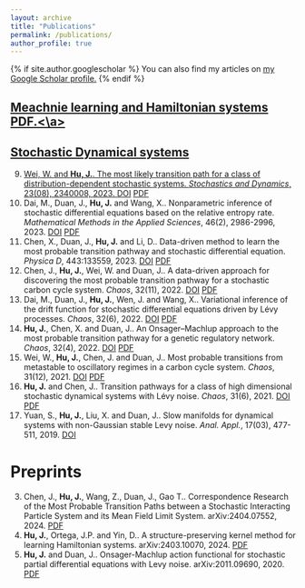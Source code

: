 ```yaml
---
layout: archive
title: "Publications"
permalink: /publications/
author_profile: true
---
```


{% if site.author.googlescholar %}
  You can also find my articles on <u><a href="{{site.author.googlescholar}}">my Google Scholar profile</a>.</u>
{% endif %}

## [Meachnie learning and Hamiltonian systems](https://github.com/jianyuhu/files/paper1.pdf) <a href ="https://github.com/jianyuhu/jyhu.github.io/blob/master/files/paper1.pdf" target = "_blanck">PDF.<\a>


## Stochastic Dynamical systems
9. Wei, W. and **Hu, J.**. The most likely transition path for a class of distribution-dependent stochastic systems. *Stochastics and Dynamics*, 23(08), 2340008, 2023.  [DOI](https://www.worldscientific.com/doi/abs/10.1142/S0219493723400087)  [PDF](https://arxiv.org/abs/2111.06030)
8. Dai, M., Duan, J., **Hu, J.** and Wang, X.. Nonparametric inference of stochastic differential equations based on the relative entropy rate. *Mathematical Methods in the Applied Sciences*, 46(2), 2986-2996, 2023. [DOI](https://onlinelibrary.wiley.com/doi/abs/10.1002/mma.8685)  [PDF](https://arxiv.org/abs/2112.04692)
7. Chen, X., Duan, J., **Hu, J.** and Li, D.. Data-driven method to learn the most probable transition pathway and stochastic differential equation. *Physica D*, 443:133559, 2023.  [DOI](https://www.sciencedirect.com/science/article/abs/pii/S0167278922002639)  [PDF](https://arxiv.org/abs/2111.08944)
6. Chen, J., **Hu, J.**, Wei, W. and Duan, J.. A data-driven approach for discovering the most probable transition pathway for a stochastic carbon cycle system. *Chaos*, 32(11), 2022.  [DOI](https://pubs.aip.org/aip/cha/article-abstract/32/11/113140/2836091/A-data-driven-approach-for-discovering-the-most?redirectedFrom=fulltext)  [PDF](https://arxiv.org/abs/2207.07252)
5. Dai, M., Duan, J., **Hu, J.**, Wen, J. and Wang, X.. Variational inference of the drift function for stochastic differential equations driven by Lévy processes. *Chaos*, 32(6), 2022.  [DOI](https://pubs.aip.org/aip/cha/article/32/6/061103/2835746)  [PDF](https://arxiv.org/abs/2103.15080)
4. **Hu, J.**, Chen, X. and Duan, J.. An Onsager–Machlup approach to the most probable transition pathway for a genetic regulatory network. *Chaos*, 32(4), 2022.  [DOI](https://pubs.aip.org/aip/cha/article-abstract/32/4/041103/2835610/An-Onsager-Machlup-approach-to-the-most-probable?redirectedFrom=fulltext)  [PDF](https://arxiv.org/abs/2203.00864)
3. Wei, W., **Hu, J.**, Chen, J. and Duan, J.. Most probable transitions from metastable to oscillatory regimes in a carbon cycle system. *Chaos*, 31(12), 2021.  [DOI](https://pubs.aip.org/aip/cha/article-abstract/31/12/121102/282150/Most-probable-transitions-from-metastable-to?redirectedFrom=fulltext)  [PDF](https://arxiv.org/abs/2109.14905)
2. **Hu, J.** and Chen, J.. Transition pathways for a class of high dimensional stochastic dynamical systems with Lévy noise. *Chaos*, 31(6), 2021.  [DOI](https://pubs.aip.org/aip/cha/article-abstract/31/6/063138/1059632/Transition-pathways-for-a-class-of-high?redirectedFrom=fulltext) [PDF](https://arxiv.org/abs/2103.07165)
1. Yuan, S., **Hu, J.**, Liu, X. and Duan, J.. Slow manifolds for dynamical systems with non-Gaussian stable Levy noise. *Anal. Appl.*, 17(03), 477-511, 2019.  [DOI](https://www.worldscientific.com/doi/abs/10.1142/S0219530519500027)



#  Preprints
3. Chen, J., **Hu, J.**, Wang, Z., Duan, J., Gao T.. Correspondence Research of the Most Probable Transition Paths between a Stochastic Interacting Particle System and its Mean Field Limit System. arXiv:2404.07552, 2024.  [PDF](https://arxiv.org/abs/2404.07552)
2. **Hu, J.**, Ortega, J.P. and Yin, D.. A structure-preserving kernel method for learning Hamiltonian systems. arXiv:2403.10070, 2024.  [PDF](https://arxiv.org/abs/2403.10070)
1. **Hu, J.** and Duan, J.. Onsager-Machlup action functional for stochastic partial differential equations with Levy noise. arXiv:2011.09690, 2020. [PDF](https://arxiv.org/abs/2011.09690)
